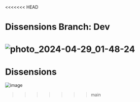 <<<<<<< HEAD
# Dissensions Branch: Dev
![photo_2024-04-29_01-48-24](https://github.com/kerosin122/Dissensions/assets/125603037/e373d8f9-274a-4aab-9455-d0b568385fce)
=======
# Dissensions

![image](https://github.com/kerosin122/Dissensions/assets/125603037/7117d26d-7506-4c87-b92b-724f0469e6c4)
>>>>>>> main

